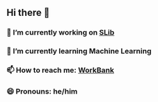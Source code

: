 ## Hi there 👋

### 🔭 I’m currently working on [SLib](https://github.com/Subject-Team/SLib)
### 🌱 I’m currently learning Machine Learning
### 📫 How to reach me: [WorkBank](https://soo.is/wqLGri)
### 😄 Pronouns: he/him

